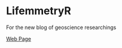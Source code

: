 # LifemmetryR
For the new blog of geoscience researchings

[Web Page](https://lifemmetry.github.io/LifemmetryR/) 
